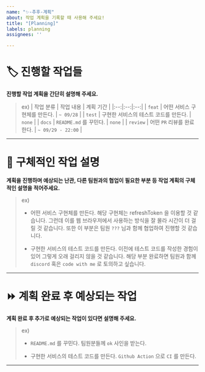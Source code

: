 ```yaml
---
name: "✨-추후-계획"
about: 작업 계획을 기록할 때 사용해 주세요!
title: "[Planning]"
labels: planning
assignees: ''

---
```


# 🏷 진행할 작업들

**진행할 작업 계획을 간단히 설명해 주세요.**

> ex)
> | 작업 분류 | 작업 내용 | 계획 기간 |
> |:--:|:--:|:--:|
> | `feat` | 어떤 서비스 구현체를 만든다. | `~ 09/28` |
> | `test` | 구현한 서비스의 테스트 코드를 만든다. | `none` |
> | `docs` | `README.md` 를 꾸민다. | `none` |
> | `review` | 어떤 `PR` 리뷰를 완료한다. | `~ 09/29 - 22:00` |

---

# 📝 구체적인 작업 설명

**계획을 진행하며 예상되는 난관, 다른 팀원과의 협업이 필요한 부분 등 작업 계획의 구체적인 설명을 적어주세요.**

<!-- 자세한 설명이 필요 없으면 생략 -->

> ex)
> - 어떤 서비스 구현체를 만든다.
> 해당 구현체는 refreshToken 을 이용할 것 같습니다. 그런데 이를 웹 브라우저에서 사용하는 방식을 잘 몰라 시간이 더 걸릴 것 같습니다.
> 또한 이 부분은 팀원 `???` 님과 함께 협업하여 진행할 것 같습니다.
>
> - 구현한 서비스의 테스트 코드를 만든다.
> 이전에 테스트 코드를 작성한 경험이 있어 그렇게 오래 걸리지 않을 것 같습니다.
> 해당 부분 완료하면 팀원과 함께 `discord` 혹은 `code with me` 로 토의하고 싶습니다.

---

# ⏩ 계획 완료 후 예상되는 작업

**계획 완료 후 추가로 예상되는 작업이 있다면 설명해 주세요.**

> ex)
> - `README.md` 를 꾸민다.
> 팀원분들께 `ok` 사인을 받는다.
> 
> - 구현한 서비스의 테스트 코드를 만든다. 
> `Github Action` 으로 `CI` 를 만든다.

---
